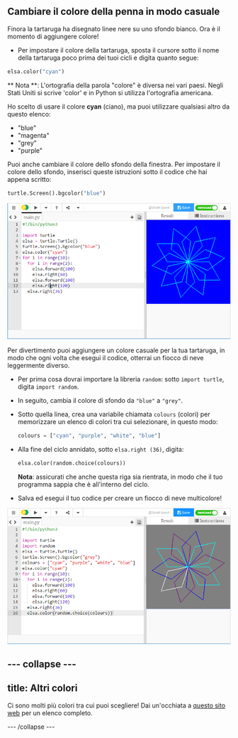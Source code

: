 ## Cambiare il colore della penna in modo casuale

Finora la tartaruga ha disegnato linee nere su uno sfondo bianco. Ora è il momento di aggiungere colore!

- Per impostare il colore della tartaruga, sposta il cursore sotto il nome della tartaruga poco prima dei tuoi cicli e digita quanto segue:

```python
elsa.color("cyan")
```

** Nota **: L'ortografia della parola "colore" è diversa nei vari paesi. Negli Stati Uniti si scrive 'color' e in Python si utilizza l'ortografia americana.

Ho scelto di usare il colore **cyan** (ciano), ma puoi utilizzare qualsiasi altro da questo elenco:

- "blue"
- "magenta"
- "grey"
- "purple"

Puoi anche cambiare il colore dello sfondo della finestra. Per impostare il colore dello sfondo, inserisci queste istruzioni sotto il codice che hai appena scritto:

```python
turtle.Screen().bgcolor("blue")
```

![](images/colour.png)

Per divertimento puoi aggiungere un colore casuale per la tua tartaruga, in modo che ogni volta che esegui il codice, otterrai un fiocco di neve leggermente diverso.

- Per prima cosa dovrai importare la libreria `random`: sotto `import turtle`, digita `import random`.

- In seguito, cambia il colore di sfondo da `"blue"` a `"grey"`.

- Sotto quella linea, crea una variabile chiamata `colours` (colori) per memorizzare un elenco di colori tra cui selezionare, in questo modo:
    
    ```python
    colours = ["cyan", "purple", "white", "blue"]
    ```

- Alla fine del ciclo annidato, sotto `elsa.right (36)`, digita:
    
    ```python
    elsa.color(random.choice(colours))  
    ```
    
    **Nota**: assicurati che anche questa riga sia rientrata, in modo che il tuo programma sappia che è all'interno del ciclo.

- Salva ed esegui il tuo codice per creare un fiocco di neve multicolore!

![](images/colour-list.png)

## \--- collapse \---

## title: Altri colori

Ci sono molti più colori tra cui puoi scegliere! Dai un'occhiata a [questo sito web](https://wiki.tcl.tk/37701) per un elenco completo.

\--- /collapse \---